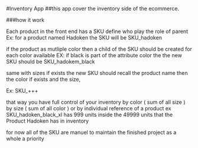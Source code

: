 #Inventory App
##this app cover the inventory side of the ecommerce.

###how it work

Each product in the front end has a SKU define who play the role of parent
Ex: for a product named Hadoken the SKU will be SKU_hadoken

if the product as mutliple color then a child of the SKU should be created for each color available 
EX: if black is part of the attribute color the the new SKU should be SKU_hadokem_black

same with sizes if exists the new SKU should recall the product name then the color if exists and the size,

Ex: SKU_+<product>+<color>+<size>


that way you have full control of your inventory by color ( sum of all size ) by size ( sum of all color ) or by individual reference of a product 
ex SKU_hadoken_black_xl has 999 units inside the 49999 units that the Product Hadoken has in inventory 

for now all of the SKU are manuel to maintain the finished project as a whole a priority



